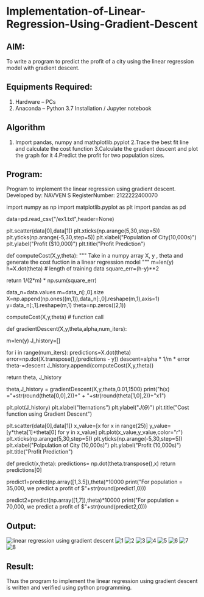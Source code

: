 # Implementation-of-Linear-Regression-Using-Gradient-Descent

## AIM:
To write a program to predict the profit of a city using the linear regression model with gradient descent.

## Equipments Required:
1. Hardware – PCs
2. Anaconda – Python 3.7 Installation / Jupyter notebook

## Algorithm

   1. Import pandas, numpy and mathplotlib.pyplot
    2.Trace the best fit line and calculate the cost function
    3.Calculate the gradient descent and plot the graph for it
    4.Predict the profit for two population sizes.


## Program:

Program to implement the linear regression using gradient descent.
Developed by: NAVVEN S
RegisterNumber: 2122222400070

import numpy as np
import matplotlib.pyplot as plt
import pandas as pd

data=pd.read_csv("/ex1.txt",header=None)

plt.scatter(data[0],data[1])
plt.xticks(np.arange(5,30,step=5))
plt.yticks(np.arange(-5,30,step=5))
plt.xlabel("Population of City(10,000s)")
plt.ylabel("Profit ($10,000)")
plt.title("Profit Prediction")

def computeCost(X,y,theta):
  """
  Take in a numpy array X, y , theta and generate the cost fuction in a linear regression model
  """
  m=len(y)
  h=X.dot(theta)  # length of training data
  square_err=(h-y)**2 

  return 1/(2*m) * np.sum(square_err)  
  
  data_n=data.values
m=data_n[:,0].size
X=np.append(np.ones((m,1)),data_n[:,0].reshape(m,1),axis=1)
y=data_n[:,1].reshape(m,1)
theta=np.zeros((2,1))

computeCost(X,y,theta)   # function call

def gradientDescent(X,y,theta,alpha,num_iters):
  
  m=len(y)
  J_history=[]

  for i in range(num_iters):
    predictions=X.dot(theta)
    error=np.dot(X.transpose(),(predictions - y))
    descent=alpha * 1/m * error
    theta-=descent
    J_history.append(computeCost(X,y,theta))

  return theta, J_history
  
theta,J_history = gradientDescent(X,y,theta,0.01,1500)
print("h(x) ="+str(round(theta[0,0],2))+" + "+str(round(theta[1,0],2))+"x1")

plt.plot(J_history)
plt.xlabel("Iternations")
plt.ylabel("$J(\Theta)$")
plt.title("Cost function using Gradient Descent")

plt.scatter(data[0],data[1])
x_value=[x for x in range(25)]
y_value=[y*theta[1]+theta[0] for y in x_value]
plt.plot(x_value,y_value,color="r")
plt.xticks(np.arange(5,30,step=5))
plt.yticks(np.arange(-5,30,step=5))
plt.xlabel("Polpulation of City (10,000s)")
plt.ylabel("Profit (10,000s)")
plt.title("Profit Prediction")

def predict(x,theta):
  predictions= np.dot(theta.transpose(),x)
  return predictions[0]
  
 predict1=predict(np.array([1,3.5]),theta)*10000
print("For population = 35,000, we predict a profit of $"+str(round(predict1,0)))

predict2=predict(np.array([1,7]),theta)*10000
print("For population = 70,000, we predict a profit of $"+str(round(predict2,0))) 

## Output:
![linear regression using gradient descent](sam.png)
![1](https://github.com/Naveensrinivasan07/Implementation-of-Linear-Regression-Using-Gradient-Descent/assets/119475891/60380a51-46c1-4872-ab50-b3ba57dba68d)
![2](https://github.com/Naveensrinivasan07/Implementation-of-Linear-Regression-Using-Gradient-Descent/assets/119475891/66ad3657-3281-4031-8d68-e6d7c5106f3a)
![3](https://github.com/Naveensrinivasan07/Implementation-of-Linear-Regression-Using-Gradient-Descent/assets/119475891/b6745172-9c5f-4551-96f8-f619f14b689d)
![4](https://github.com/Naveensrinivasan07/Implementation-of-Linear-Regression-Using-Gradient-Descent/assets/119475891/427c046a-0751-494b-a52d-3b54e2cf78c8)
![5](https://github.com/Naveensrinivasan07/Implementation-of-Linear-Regression-Using-Gradient-Descent/assets/119475891/aa3fb5ff-2178-4625-8cfd-52547c680e71)
![6](https://github.com/Naveensrinivasan07/Implementation-of-Linear-Regression-Using-Gradient-Descent/assets/119475891/77a26c0b-a8c6-4e56-9e68-7c2f86a69dc4)
![7](https://github.com/Naveensrinivasan07/Implementation-of-Linear-Regression-Using-Gradient-Descent/assets/119475891/6c2c30db-f73e-494d-a747-cf591d3f6146)
![8](https://github.com/Naveensrinivasan07/Implementation-of-Linear-Regression-Using-Gradient-Descent/assets/119475891/e2b8b243-3b35-4c3b-b6fe-3622bbefda37)


## Result:
Thus the program to implement the linear regression using gradient descent is written and verified using python programming.
